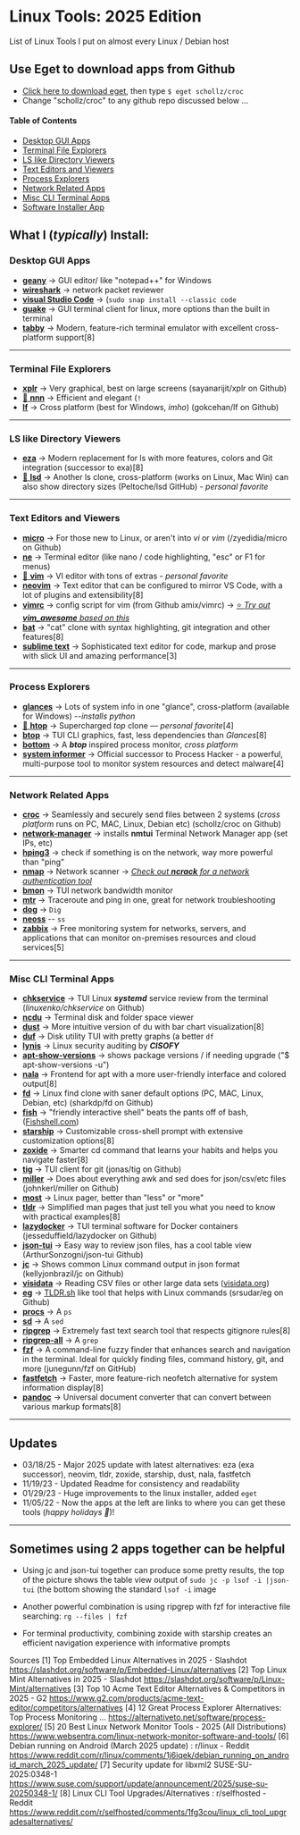 # Linux Tools: 2025 Edition

List of Linux Tools I put on almost every Linux / Debian host

## Use Eget to download apps from Github
* [Click here to download eget](https://github.com/zyedidia/eget), then type ```$ eget schollz/croc```
* Change "schollz/croc" to any github repo discussed below …


#### Table of Contents
  
  * [Desktop GUI Apps](#desktop-gui-apps)
  * [Terminal File Explorers](#terminal-file-explorers)
  * [LS like Directory Viewers](#ls-like-directory-viewers)
  * [Text Editors and Viewers](#text-editors-and-viewers)
  * [Process Explorers](#process-explorers)
  * [Network Related Apps](#network-related-apps)
  * [Misc CLI Terminal Apps](#misc-cli-terminal-apps)
  * [Software Installer App](#software-installer-app)

## What I (_typically_) Install:

### Desktop GUI Apps
- [**geany**](https://www.geany.org) -> GUI editor/ like "notepad++" for Windows
- [**wireshark**](https://www.wireshark.org) -> network packet reviewer
- [**visual Studio Code**](https://code.visualstudio.com) -> (```sudo snap install --classic code```
- [**guake**](http://guake-project.org) -> GUI terminal client for linux, more options than the built in terminal
- [**tabby**](https://tabby.sh) -> Modern, feature-rich terminal emulator with excellent cross-platform support[8]

---
### Terminal File Explorers
- [**xplr**](https://github.com/sayanarijit/xplr) -> Very graphical, best on large screens (sayanarijit/xplr on Github)
- [🌟 **nnn**](https://github.com/jarun/nnn) -> Efficient and elegant (```!```
- [**lf**](https://github.com/gokcehan/lf) -> Cross platform (best for Windows, _imho_) (gokcehan/lf on Github)
---

### LS like Directory Viewers 
- [**eza**](https://github.com/eza-community/eza) -> Modern replacement for ls with more features, colors and Git integration (successor to exa)[8]
- [🌟 **lsd**](https://github.com/Peltoche/lsd) -> Another ls clone, cross-platform (works on Linux, Mac Win) can also show directory sizes (Peltoche/lsd GitHub) - _personal favorite_

----

### Text Editors and Viewers
- [**micro**](https://github.com/zyedidia/micro) -> For those new to Linux, or aren't into _vi_ or _vim_ (/zyedidia/micro on Github)
- [**ne**](https://ne.di.unimi.it) -> Terminal editor (like nano / code highlighting, "esc" or F1 for menus)
- [🌟 **vim**](https://github.com/vim/vim) -> VI editor with tons of extras - _personal favorite_
- [**neovim**](https://neovim.io) -> Text editor that can be configured to mirror VS Code, with a lot of plugins and extensibility[8]
- [**vimrc**](https://github.com/amix/vimrc) -> config script for vim (from Github amix/vimrc) -> [⭐ _Try out **vim_awesome** based on this_](https://github.com/ArthurChiao/vim_awesome)
- [**bat**](https://github.com/sharkdp/bat) -> "cat" clone with syntax highlighting, git integration and other features[8]
- [**sublime text**](https://www.sublimetext.com) -> Sophisticated text editor for code, markup and prose with slick UI and amazing performance[3]

---
### Process Explorers 
- [**glances**](https://nicolargo.github.io/glances/) -> Lots of system info in one "glance", cross-platform (available for Windows) --_installs python_
- [🌟 **htop**](https://htop.dev) -> Supercharged _top_ clone — _personal favorite_[4]
- [**btop**](https://github.com/aristocratos/btop) -> TUI CLI graphics, fast, less dependencies than _Glances_[8]
- [**bottom**](https://github.com/ClementTsang/bottom) -> A _**btop**_ inspired process monitor, _cross platform_
- [**system informer**](https://www.systeminformer.com/) -> Official successor to Process Hacker - a powerful, multi-purpose tool to monitor system resources and detect malware[4]

---
### Network Related Apps
- [**croc**](https://github.com/schollz/croc) -> Seamlessly and securely send files between 2 systems (_cross platform_ runs on PC, MAC, Linux, Debian etc) (schollz/croc on Github)
- [**network-manager**](https://wiki.gnome.org/Projects/NetworkManager) -> installs **nmtui** Terminal Network Manager app (set IPs, etc)
- [**hping3**](https://github.com/antirez/hping) -> check if something is on the network, way more powerful than "ping"
- [**nmap**](https://nmap.org) -> Network scanner -> [_Check out **ncrack** for a network authentication tool_](https://github.com/nmap/ncrack)
- [**bmon**](https://github.com/tgraf/bmon) -> TUI network bandwidth monitor
- [**mtr**](https://www.bitwizard.nl/mtr/) -> Traceroute and ping in one, great for network troubleshooting
- [**dog**](https://github.com/ogham/dog) -> ``` Dig ```
- [**neoss**](https://github.com/PabloLec/neoss) -- ```ss```
- [**zabbix**](https://www.zabbix.com) -> Free monitoring system for networks, servers, and applications that can monitor on-premises resources and cloud services[5]
---
### Misc CLI Terminal Apps

- [**chkservice**](https://github.com/linuxenko/chkservice) -> TUI Linux _**systemd**_ service review from the terminal (_linuxenko/chkservice_ on Github)
- [**ncdu**](https://dev.yorhel.nl/ncdu) -> Terminal disk and folder space viewer
- [**dust**](https://github.com/bootandy/dust) -> More intuitive version of du with bar chart visualization[8]
- [**duf**](https://github.com/muesli/duf) -> Disk utility TUI with pretty graphs (a better ```df```
- [**lynis**](https://cisofy.com/lynis/) -> Linux security auditing by _**CISOFY**_
- [**apt-show-versions**](https://packages.ubuntu.com/source/focal/apt-show-versions) -> shows package versions / if needing upgrade ("$ apt-show-versions -u")
- [**nala**](https://gitlab.com/volian/nala) -> Frontend for apt with a more user-friendly interface and colored output[8]
- [**fd**](https://github.com/sharkdp/fd) -> Linux find clone with saner default options (PC, MAC, Linux, Debian, etc) (sharkdp/fd on Github)
- [**fish**](https://fishshell.com) -> "friendly interactive shell" beats the pants off of bash, ([Fishshell.com](https://fishshell.com))
- [**starship**](https://starship.rs) -> Customizable cross-shell prompt with extensive customization options[8]
- [**zoxide**](https://github.com/ajeetdsouza/zoxide) -> Smarter cd command that learns your habits and helps you navigate faster[8]
- [**tig**](https://github.com/jonas/tig) -> TUI client for git (jonas/tig on Github)
- [**miller**](https://github.com/johnkerl/miller) -> Does about everything awk and sed does for json/csv/etc files (johnkerl/miller on Github) 
- [**most**](https://www.makeuseof.com/most-linux-pager/) -> Linux pager, better than "less" or "more"
- [**tldr**](https://tldr.sh) -> Simplified man pages that just tell you what you need to know with practical examples[8]
- [**lazydocker**](https://github.com/jesseduffield/lazydocker) -> TUI terminal software for Docker containers (jesseduffield/lazydocker on Github)
- [**json-tui**](https://github.com/ArthurSonzogni/json-tui) -> Easy way to review json files, has a cool table view (ArthurSonzogni/json-tui Github)
- [**jc**](https://github.com/kellyjonbrazil/jc) -> Shows common Linux command output in json format (kellyjonbrazil/jc on Github)
- [**visidata**](https://www.visidata.org/) -> Reading CSV files or other large data sets ([visidata.org](https://www.visidata.org/))
- [**eg**](https://github.com/srsudar/eg) -> [TLDR.sh](https://tldr.sh/) like tool that helps with Linux commands (srsudar/eg on Github)
- [**procs**](https://github.com/dalance/procs) -> A ```ps ```
- [**sd**](https://github.com/chmln/sd) -> A ```sed ```
- [**ripgrep**](https://github.com/BurntSushi/ripgrep) -> Extremely fast text search tool that respects gitignore rules[8]
- [**ripgrep-all**](https://github.com//phiresky/ripgrep-all) -> A ```grep ```
- [**fzf**](https://github.com/junegunn/fzf) -> A command-line fuzzy finder that enhances search and navigation in the terminal. Ideal for quickly finding files, command history, git, and more (junegunn/fzf on GitHub)
- [**fastfetch**](https://github.com/fastfetch-cli/fastfetch) -> Faster, more feature-rich neofetch alternative for system information display[8]
- [**pandoc**](https://pandoc.org) -> Universal document converter that can convert between various markup formats[8]
---
## Updates
* 03/18/25 - Major 2025 update with latest alternatives: eza (exa successor), neovim, tldr, zoxide, starship, dust, nala, fastfetch
* 11/19/23 - Updated Readme for consistency and readability
* 01/29/23 - Huge improvements to the linux installer, added ```eget```
* 11/05/22 - Now the apps at the left are links to where you can get these tools (_happy holidays 🥳_)!

---
## Sometimes using 2 apps together can be helpful

* Using jc and json-tui together can produce some pretty results, the top of the picture shows the table view output of ```sudo jc -p lsof -i |json-tui```
(the bottom showing the standard ```lsof -i```
image

* Another powerful combination is using ripgrep with fzf for interactive file searching: ```rg --files | fzf```

* For terminal productivity, combining zoxide with starship creates an efficient navigation experience with informative prompts

Sources
[1] Top Embedded Linux Alternatives in 2025 - Slashdot https://slashdot.org/software/p/Embedded-Linux/alternatives
[2] Top Linux Mint Alternatives in 2025 - Slashdot https://slashdot.org/software/p/Linux-Mint/alternatives
[3] Top 10 Acme Text Editor Alternatives & Competitors in 2025 - G2 https://www.g2.com/products/acme-text-editor/competitors/alternatives
[4] 12 Great Process Explorer Alternatives: Top Process Monitoring ... https://alternativeto.net/software/process-explorer/
[5] 20 Best Linux Network Monitor Tools - 2025 (All Distributions) https://www.websentra.com/linux-network-monitor-software-and-tools/
[6] Debian running on Android (March 2025 update) : r/linux - Reddit https://www.reddit.com/r/linux/comments/1j6iqek/debian_running_on_android_march_2025_update/
[7] Security update for libxml2 SUSE-SU-2025:0348-1 https://www.suse.com/support/update/announcement/2025/suse-su-20250348-1/
[8] Linux CLI Tool Upgrades/Alternatives : r/selfhosted - Reddit https://www.reddit.com/r/selfhosted/comments/1fg3cou/linux_cli_tool_upgradesalternatives/
